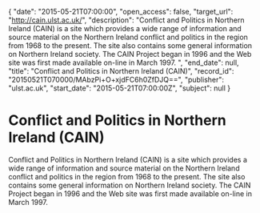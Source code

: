 {
  "date": "2015-05-21T07:00:00", 
  "open_access": false, 
  "target_url": "http://cain.ulst.ac.uk/", 
  "description": "Conflict and Politics in Northern Ireland (CAIN) is a site which provides a wide range of information and source material on the Northern Ireland conflict and politics in the region from 1968 to the present. The site also contains some general information on Northern Ireland society. The CAIN Project began in 1996 and the Web site was first made available on-line in March 1997. ", 
  "end_date": null, 
  "title": "Conflict and Politics in Northern Ireland (CAIN)", 
  "record_id": "20150521T070000/MAbzPi+O+xjdFC6h0ZfDJQ==", 
  "publisher": "ulst.ac.uk", 
  "start_date": "2015-05-21T07:00:00Z", 
  "subject": null
}

# Conflict and Politics in Northern Ireland (CAIN)

Conflict and Politics in Northern Ireland (CAIN) is a site which provides a wide range of information and source material on the Northern Ireland conflict and politics in the region from 1968 to the present. The site also contains some general information on Northern Ireland society. The CAIN Project began in 1996 and the Web site was first made available on-line in March 1997. 